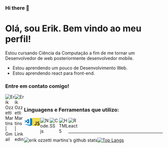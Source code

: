 ### Hi there 👋

# Olá, sou Erik. Bem vindo ao meu perfil!
Estou cursando Ciência da Computação a fim de me tornar um Desenvolvedor de web posteriormente desenvolvedor mobile.

* Estou aprendendo um pouco de Desenvolvimento Web.
* Estou aprendendo react para front-end.

### Entre em contato comigo!

<a href="erik.ozzetti.martins@gmail.com"><img align="left" alt="Erik Ozzetti Martins | Gmail" width="30px" src="https://img.icons8.com/fluent/2x/gmail.png"/></a>
<a href="https://www.linkedin.com/in/erik-ozzetti-martins-a119751b1/"><img align="left" alt="Erik Ozzetti Martins | Linkedin" width="30px" src="https://img.icons8.com/color/72/linkedin.png"/></a>

<br />

### Linguagens e Ferramentas que utilizo:

<img align="left" alt="Visual Studio Code" width="26px" src="https://raw.githubusercontent.com/github/explore/80688e429a7d4ef2fca1e82350fe8e3517d3494d/topics/visual-studio-code/visual-studio-code.png" />
<img align="left" alt="JavaScript" width="26px" src="https://raw.githubusercontent.com/github/explore/80688e429a7d4ef2fca1e82350fe8e3517d3494d/topics/javascript/javascript.png"/>
<img align="left" alt="Node.js" width="30px" src="https://img.icons8.com/windows/2x/26e07f/nodejs.png" />
<img align="left" alt="CSS" width="30px" src="https://img.icons8.com/color/2x/css3.png" />
<img align="left" alt="HTML5" width="30px" src="https://img.icons8.com/color/72/html-5.png" />
<img align="left" alt="React" width="30px" src="https://img.icons8.com/plasticine/2x/react.png" />


<br />
<br />

---

<img align="left" alt="erik ozzetti martins's github stats" src="https://github-readme-stats.codestackr.vercel.app/api?username=Erik-Ozzetti-Martins&show_icons=true&hide_border=true" />

[![Top Langs](https://github-readme-stats.vercel.app/api/top-langs/?username=Erik-Ozzetti-Martins) ](https://github.com/Erik-Ozzetti-Martins/github-readme-stats)
